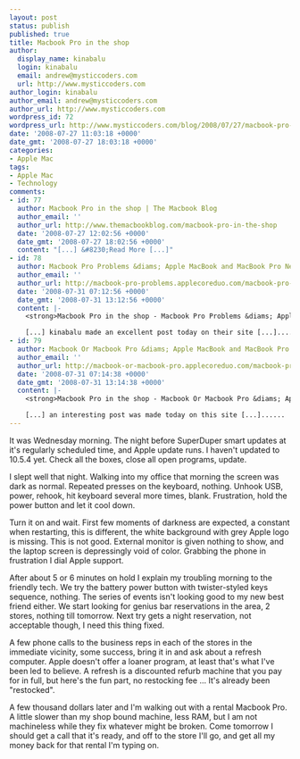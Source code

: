 ```yaml
---
layout: post
status: publish
published: true
title: Macbook Pro in the shop
author:
  display_name: kinabalu
  login: kinabalu
  email: andrew@mysticcoders.com
  url: http://www.mysticcoders.com
author_login: kinabalu
author_email: andrew@mysticcoders.com
author_url: http://www.mysticcoders.com
wordpress_id: 72
wordpress_url: http://www.mysticcoders.com/blog/2008/07/27/macbook-pro-in-the-shop/
date: '2008-07-27 11:03:18 +0000'
date_gmt: '2008-07-27 18:03:18 +0000'
categories:
- Apple Mac
tags:
- Apple Mac
- Technology
comments:
- id: 77
  author: Macbook Pro in the shop | The Macbook Blog
  author_email: ''
  author_url: http://www.themacbookblog.com/macbook-pro-in-the-shop
  date: '2008-07-27 12:02:56 +0000'
  date_gmt: '2008-07-27 18:02:56 +0000'
  content: "[...] &#8230;Read More [...]"
- id: 78
  author: Macbook Pro Problems &diams; Apple MacBook and MacBook Pro News
  author_email: ''
  author_url: http://macbook-pro-problems.applecoreduo.com/macbook-pro-in-the-shop-macbook-pro-problems-diams-apple-macbook-and-macbook-pro-news
  date: '2008-07-31 07:12:56 +0000'
  date_gmt: '2008-07-31 13:12:56 +0000'
  content: |-
    <strong>Macbook Pro in the shop - Macbook Pro Problems &diams; Apple MacBook and MacBook Pro News...</strong>

    [...] kinabalu made an excellent post today on their site [...]......
- id: 79
  author: Macbook Or Macbook Pro &diams; Apple MacBook and MacBook Pro News
  author_email: ''
  author_url: http://macbook-or-macbook-pro.applecoreduo.com/macbook-pro-in-the-shop-macbook-or-macbook-pro-diams-apple-macbook-and-macbook-pro-news
  date: '2008-07-31 07:14:38 +0000'
  date_gmt: '2008-07-31 13:14:38 +0000'
  content: |-
    <strong>Macbook Pro in the shop - Macbook Or Macbook Pro &diams; Apple MacBook and MacBook Pro News...</strong>

    [...] an interesting post was made today on this site [...]......
---
```

It was Wednesday morning.  The night before SuperDuper smart updates at it's regularly scheduled time, and Apple update runs.  I haven't updated to 10.5.4 yet.  Check all the boxes, close all open programs, update.

I slept well that night.  Walking into my office that morning the screen was dark as normal.  Repeated presses on the keyboard, nothing.  Unhook USB, power, rehook, hit keyboard several more times, blank.  Frustration, hold the power button and let it cool down.

Turn it on and wait.  First few moments of darkness are expected, a constant when restarting, this is different, the white background with grey Apple logo is missing.  This is not good.  External monitor is given nothing to show, and the laptop screen is depressingly void of color.  Grabbing the phone in frustration I dial Apple support.

After about 5 or 6 minutes on hold I explain my troubling morning to the friendly tech.  We try the battery power button with twister-styled keys sequence, nothing.  The series of events isn't looking good to my new best friend either.  We start looking for genius bar reservations in the area, 2 stores, nothing till tomorrow.  Next try gets a night reservation, not acceptable though, I need this thing fixed.

A few phone calls to the business reps in each of the stores in the immediate vicinity, some success, bring it in and ask about a refresh computer.  Apple doesn't offer a loaner program, at least that's what I've been led to believe.  A refresh is a discounted refurb machine that you pay for in full, but here's the fun part, no restocking fee ... It's already been "restocked".

A few thousand dollars later and I'm walking out with a rental Macbook Pro. A little slower than my shop bound machine, less RAM, but I am not machineless while they fix whatever might be broken.  Come tomorrow I should get a call that it's ready, and off to the store I'll go, and get all my money back for that rental I'm typing on.

